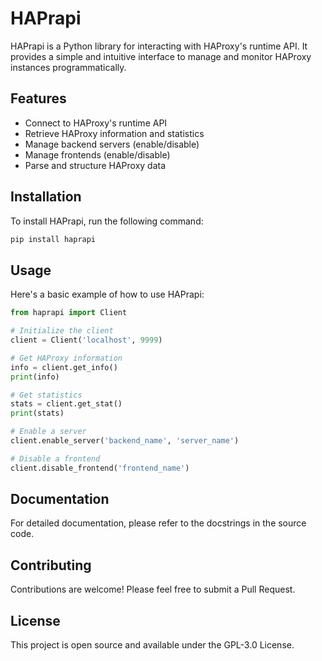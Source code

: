 # HAPrapi

HAPrapi is a Python library for interacting with HAProxy's runtime API. It provides a simple and intuitive interface to manage and monitor HAProxy instances programmatically.

## Features

- Connect to HAProxy's runtime API
- Retrieve HAProxy information and statistics
- Manage backend servers (enable/disable)
- Manage frontends (enable/disable)
- Parse and structure HAProxy data

## Installation

To install HAPrapi, run the following command:

```bash
pip install haprapi
```

## Usage

Here's a basic example of how to use HAPrapi:

```python
from haprapi import Client

# Initialize the client
client = Client('localhost', 9999)

# Get HAProxy information
info = client.get_info()
print(info)

# Get statistics
stats = client.get_stat()
print(stats)

# Enable a server
client.enable_server('backend_name', 'server_name')

# Disable a frontend
client.disable_frontend('frontend_name')
```

## Documentation

For detailed documentation, please refer to the docstrings in the source code.

## Contributing
Contributions are welcome! Please feel free to submit a Pull Request.

## License
This project is open source and available under the GPL-3.0 License.